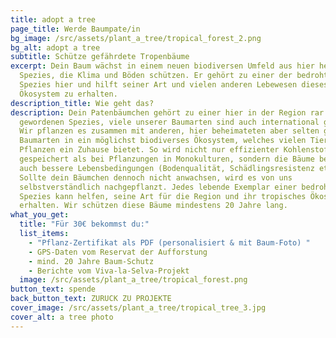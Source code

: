 ```yaml
---
title: adopt a tree
page_title: Werde Baumpate/in
bg_image: /src/assets/plant_a_tree/tropical_forest_2.png
bg_alt: adopt a tree
subtitle: Schütze gefährdete Tropenbäume
excerpt: Dein Baum wächst in einem neuen biodiversen Umfeld aus hier heimischen
  Spezies, die Klima und Böden schützen. Er gehört zu einer der bedrohten
  Spezies hier und hilft seiner Art und vielen anderen Lebewesen dieses
  Ökosystem zu erhalten.
description_title: Wie geht das?
description: Dein Patenbäumchen gehört zu einer hier in der Region rar
  gewordenen Spezies, viele unserer Baumarten sind auch international gefährdet.
  Wir pflanzen es zusammen mit anderen, hier beheimateten aber selten gewordenen
  Baumarten in ein möglichst biodiverses Ökosystem, welches vielen Tieren und
  Pflanzen ein Zuhause bietet. So wird nicht nur effizienter Kohlenstoff
  gespeichert als bei Pflanzungen in Monokulturen, sondern die Bäume bekommen
  auch bessere Lebensbedingungen (Bodenqualität, Schädlingsresistenz etc.).
  Sollte dein Bäumchen dennoch nicht anwachsen, wird es von uns
  selbstverständlich nachgepflanzt. Jedes lebende Exemplar einer bedrohten
  Spezies kann helfen, seine Art für die Region und ihr tropisches Ökosystem zu
  erhalten. Wir schützen diese Bäume mindestens 20 Jahre lang.
what_you_get:
  title: "Für 30€ bekommst du:"
  list_items:
    - "Pflanz-Zertifikat als PDF (personalisiert & mit Baum-Foto) "
    - GPS-Daten vom Reservat der Aufforstung
    - mind. 20 Jahre Baum-Schutz
    - Berichte vom Viva-la-Selva-Projekt
  image: /src/assets/plant_a_tree/tropical_forest.png
button_text: spende
back_button_text: ZURUCK ZU PROJEKTE
cover_image: /src/assets/plant_a_tree/tropical_tree_3.jpg
cover_alt: a tree photo
---
```

